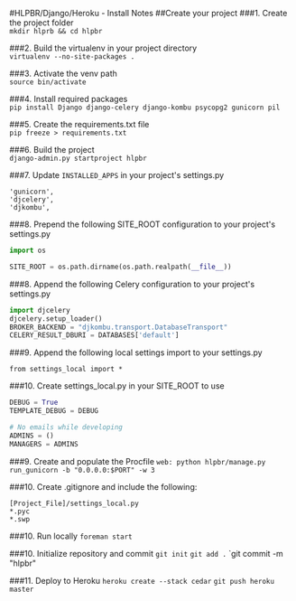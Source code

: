 #HLPBR/Django/Heroku - Install Notes
##Create your project
###1. Create the project folder  
`mkdir hlprb && cd hlpbr`  

###2. Build the virtualenv in your project directory  
`virtualenv --no-site-packages .`

###3. Activate the venv path  
`source bin/activate`

###4. Install required packages  
`pip install Django django-celery django-kombu psycopg2 gunicorn pil`

###5. Create the requirements.txt file  
`pip freeze > requirements.txt`

###6. Build the project  
`django-admin.py startproject hlpbr`

###7. Update `INSTALLED_APPS` in your project's settings.py

```
'gunicorn',
'djcelery',
'djkombu',
```

###8. Prepend the following SITE_ROOT configuration to your project's
   settings.py

```python
import os

SITE_ROOT = os.path.dirname(os.path.realpath(__file__))
```

###8. Append the following Celery configuration to your project's
   settings.py

```python
import djcelery
djcelery.setup_loader()
BROKER_BACKEND = "djkombu.transport.DatabaseTransport"
CELERY_RESULT_DBURI = DATABASES['default']
```

###9. Append the following local settings import to your settings.py

`from settings_local import *` 

###10. Create settings_local.py in your SITE_ROOT to use

```python
DEBUG = True
TEMPLATE_DEBUG = DEBUG

# No emails while developing
ADMINS = ()
MANAGERS = ADMINS
```

###9. Create and populate the Procfile
`web: python hlpbr/manage.py run_gunicorn -b "0.0.0.0:$PORT" -w 3`

###10. Create .gitignore and include the following:

```
[Project_File]/settings_local.py
*.pyc
*.swp
```

###10. Run locally
`foreman start`

###10. Initialize repository and commit
`git init`
`git add .`
`git commit -m "hlpbr"

###11. Deploy to Heroku
`heroku create --stack cedar`
`git push heroku master`
